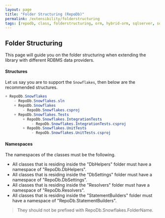 ```yaml
---
layout: page
title: "Folder Structuring (RepoDb)"
permalink: /extensibility/folderstructuring
tags: [repodb, class, folderstructuring, orm, hybrid-orm, sqlserver, sqlite, mysql, postgresql]
---
```


## Folder Structuring

This page will guide you on the folder structuring when extending the library with different RDBMS data providers.

#### Structures

Let us say you are to support the `Snowflakes`, then below are the recommended structures.

```csharp
+ RepoDb.Snowflakes
    - RepoDb.Snowflakes.sln
    + RepoDb.Snowflakes
        - RepoDb.Snowflakes.csproj
    + RepoDb.Snowflakes.Tests
        + RepoDb.Snowflakes.IntegrationTests
            - RepoDb.Snowflakes.IntegrationTests.csproj
        + RepoDb.Snowflakes.UnitTests
            - RepoDb.Snowflakes.UnitTests.csproj
```

#### Namespaces

The namespaces of the classes must be the following.

- All classes that is residing inside the "DbHelpers" folder must have a namespace of "RepoDb.DbHelpers".
- All classes that is residing inside the "DbSettings" folder must have a namespace of "RepoDb.DbSettings".
- All classes that is residing inside the "Resolvers" folder must have a namespace of "RepoDb.Resolvers".
- All classes that is residing inside the "StatementBuilders" folder must have a namespace of "RepoDb.StatementBuilders".

> They should not be prefixed with RepoDb.Snowflakes.FolderName.